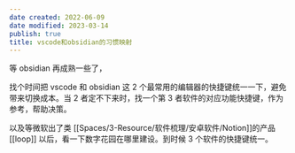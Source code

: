 ```yaml
---
date created: 2022-06-09
date modified: 2023-03-14
publish: true
title: vscode和obsidian的习惯映射
---
```

等 obsidian 再成熟一些了，

找个时间把 vscode 和 obsidian 这 2 个最常用的编辑器的快捷键统一一下，避免带来切换成本。当 2 者定不下来时，找一个第 3 者软件的对应功能快捷键，作为参考，帮助决策。

以及等微软出了类 [[Spaces/3-Resource/软件梳理/安卓软件/Notion]]的产品[[loop]] 以后，看一下数字花园在哪里建设。到时候 3 个软件的快捷键统一。